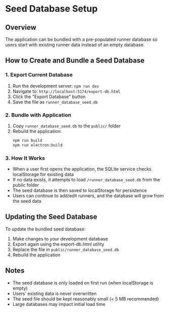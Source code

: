 # Seed Database Setup

## Overview
The application can be bundled with a pre-populated runner database so users start with existing runner data instead of an empty database.

## How to Create and Bundle a Seed Database

### 1. Export Current Database
1. Run the development server: `npm run dev`
2. Navigate to: `http://localhost:5174/export-db.html`
3. Click the "Export Database" button
4. Save the file as `runner_database_seed.db`

### 2. Bundle with Application
1. Copy `runner_database_seed.db` to the `public/` folder
2. Rebuild the application:
   ```bash
   npm run build
   npm run electron:build
   ```

### 3. How It Works
- When a user first opens the application, the SQLite service checks localStorage for existing data
- If no data exists, it attempts to load `/runner_database_seed.db` from the public folder
- The seed database is then saved to localStorage for persistence
- Users can continue to add/edit runners, and the database will grow from the seed data

## Updating the Seed Database
To update the bundled seed database:
1. Make changes to your development database
2. Export again using the export-db.html utility
3. Replace the file in `public/runner_database_seed.db`
4. Rebuild the application

## Notes
- The seed database is only loaded on first run (when localStorage is empty)
- Users' existing data is never overwritten
- The seed file should be kept reasonably small (< 5 MB recommended)
- Large databases may impact initial load time
